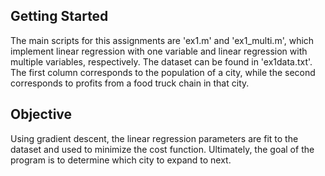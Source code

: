 ## Getting Started
The main scripts for this assignments are 'ex1.m' and 'ex1_multi.m', which implement linear regression with one variable 
and linear regression with multiple variables, respectively. The dataset can be found in 'ex1data.txt'. The first column corresponds 
to the population of a city, while the second corresponds to profits from a food truck chain in that city.
## Objective
Using gradient descent, the linear regression parameters are fit to the dataset and used to minimize the cost function. Ultimately,
the goal of the program is to determine which city to expand to next.
